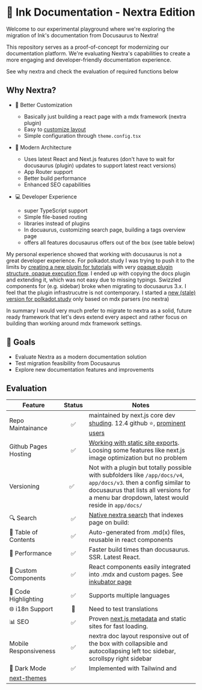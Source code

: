 # 🌟 Ink Documentation - Nextra Edition

Welcome to our experimental playground where we're exploring the migration of
Ink's documentation from Docusaurus to Nextra!

This repository serves as a proof-of-concept for modernizing our documentation
platform. We're evaluating Nextra's capabilities to create a more engaging and
developer-friendly documentation experience.

See why nextra and check the evaluation of required functions below

## Why Nextra?

- 🎨 Better Customization

  - Basically just building a react page with a mdx framework (nextra plugin)
  - Easy to [customize layout](https://nextra.site/docs/custom-theme)
  - Simple configuration through `theme.config.tsx`

- 🚀 Modern Architecture

  - Uses latest React and Next.js features (don't have to wait for docusaurus
    (plugin) updates to support latest react versions)
  - App Router support
  - Better build performance
  - Enhanced SEO capabilities

- 💻 Developer Experience
  - super TypeScript support
  - Simple file-based routing
  - libraries instead of plugins
  - In docuaurus, customizing search page, building a tags overview page
  - offers all features docusaurus offers out of the box (see table below)

My personal experience showed that working with docusaurus is not a great
developer experience. For polkadot.study I was trying to push it to the limits
by
[creating a new plugin for tutorials](https://github.com/PolkadotStudy/polkadot.study/tree/staging/plugin-content-tutorials)
with very
[opaque plugin structure, opaque execution flow](https://docusaurus.io/docs/advanced/plugins).
I ended up with copying the docs plugin and extending it, which was not easy due
to missing typings. Swizzled components for (e.g. sidebar) broke when migrating
to docusaurus 3.x. I feel that the plugin infrastrucutre is not contemporary. I
started a
[new (stale) version for polkadot.study](https://github.com/PolkadotStudy/polkadot.study/tree/staging/plugin-content-tutorials)
only based on mdx parsers (no nextra)

In summary I would very much prefer to migrate to nextra as a solid, future
ready framework that let's devs extend every aspect and rather focus on building
than working around mdx framework settings.

## 🎯 Goals

- Evaluate Nextra as a modern documentation solution
- Test migration feasibility from Docusaurus
- Explore new documentation features and improvements

## Evaluation

| Feature                                                          | Status | Notes                                                                                                                                                                                                              |
| ---------------------------------------------------------------- | :----: | ------------------------------------------------------------------------------------------------------------------------------------------------------------------------------------------------------------------ |
| Repo Maintainance                                                |   ✅   | maintained by next.js core dev [shuding](https://github.com/shuding). 12.4 github ⭐️, [prominent users](https://nextra.site/showcase)                                                                             |
| Github Pages Hosting                                             |   ✅   | [Working with static site exports](https://nextra.site/docs/guide/static-exports). Loosing some features like next.js image optimization but no problem                                                            |
| Versioning                                                       |  ✅    | Not with a plugin but totally possible with subfolders like `/app/docs/v4`, `app/docs/v3`. then a config similar to docusaurus that lists all versions for a menu bar dropdown, latest would reside in `app/docs/` |
| 🔍 Search                                                        |   ✅   | [Native nextra search](https://nextra.site/docs/guide/search) that indexes page on build:                                                                                                                          |
| 📖 Table of Contents                                             |   ✅   | Auto-generated from .md(x) files, reusable in react components                                                                                                                                                     |
| 🚀 Performance                                                   |   ✅   | Faster build times than docusaurus. SSR. Latest React.                                                                                                                                                             |
| 🔗 Custom Components                                             |   ✅   | React components easily integrated into .mdx and custom pages. See [inkubator page](/app/ubator/page.tsx)                                                                                                          |
| 📝 Code Highlighting                                             |   ✅   | Supports multiple languages                                                                                                                                                                                        |
| 🌐 i18n Support                                                  |   🔄   | Need to test translations                                                                                                                                                                                          |
| 📊 SEO                                                           |   ✅   | Proven [next.js metadata](https://nextjs.org/docs/app/building-your-application/optimizing/metadata) and static sites for fast loading.                                                                            |
| Mobile Responsiveness                                            |   ✅   | nextra doc layout responsive out of the box with collapsible and autocollapsing left toc sidebar, scrollspy right sidebar                                                                                          |
| 🌙 Dark Mode                                                     |   ✅   | Implemented with Tailwind and                                                                                                                                                                                      |
| [next-themes](https://github.com/pacocoursey/next-themes#readme) |

